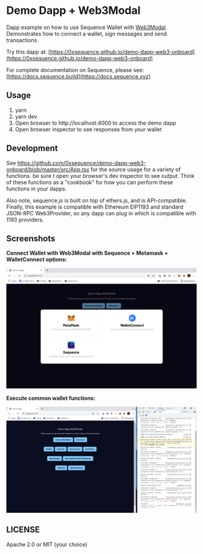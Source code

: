 Demo Dapp + Web3Modal
=====================

Dapp example on how to use Sequence Wallet with [Web3Modal](https://github.com/Web3Modal/web3modal). Demonstrates how to connect a wallet, sign messages and send transactions.

Try this dapp at: [https://0xsequence.github.io/demo-dapp-web3-onboard](https://0xsequence.github.io/demo-dapp-web3-onboard)

For complete documentation on Sequence, please see: [https://docs.sequence.build](https://docs.sequence.xyz)

## Usage

1. yarn
2. yarn dev
3. Open browser to http://localhost:4000 to access the demo dapp
4. Open browser inspector to see responses from your wallet

## Development

See https://github.com/0xsequence/demo-dapp-web3-onboard/blob/master/src/App.tsx for the source
usage for a variety of functions. be sure t open your browser's dev inspector to see output.
Think of these functions as a "cookbook" for how you can perform these functions in your dapps.

Also note, sequence.js is built on top of ethers.js, and is API-compatible. Finally, this example
is compatible with Ethereum EIP1193 and standard JSON-RPC Web3Provider, so any dapp can plug in
which is compatible with 1193 providers.



## Screenshots

**Connect Wallet with Web3Modal with Sequence + Metamask + WalletConnect options:**

![Connect Wallet](./screenshots/screen-open.png)


**Execute common wallet functions:**

![Wallet functions](./screenshots/screen-txn.png)



## LICENSE

Apache 2.0 or MIT (your choice)
